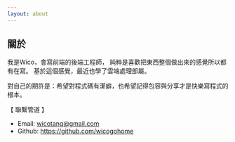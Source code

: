 ```yaml
---
layout: about
---
```


## 關於

我是Wico，會寫前端的後端工程師， 純粹是喜歡把東西整個做出來的感覺所以都有在寫。 基於這個感覺，最近也學了雲端處理部屬。 

對自己的期許是：希望對程式碼有潔癖，也希望記得包容與分享才是快樂寫程式的根本。



【 聯繫管道 】 
- Email: wicotang@gmail.com
- Github: https://github.com/wicogohome
